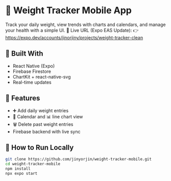 # 🐥 Weight Tracker Mobile App

Track your daily weight, view trends with charts and calendars, and manage your health with a simple UI.
🔗 Live URL (Expo EAS Update):
👉 https://expo.dev/accounts/jinorjiny/projects/weight-tracker-clean

## 📱 Built With
- React Native (Expo)
- Firebase Firestore
- ChartKit + react-native-svg
- Real-time updates

## 🧪 Features
- ➕ Add daily weight entries
- 📆 Calendar and 📊 line chart view
- 🗑️ Delete past weight entries
- Firebase backend with live sync

## 🚀 How to Run Locally

```bash
git clone https://github.com/jinyorjin/weight-tracker-mobile.git
cd weight-tracker-mobile
npm install
npx expo start
